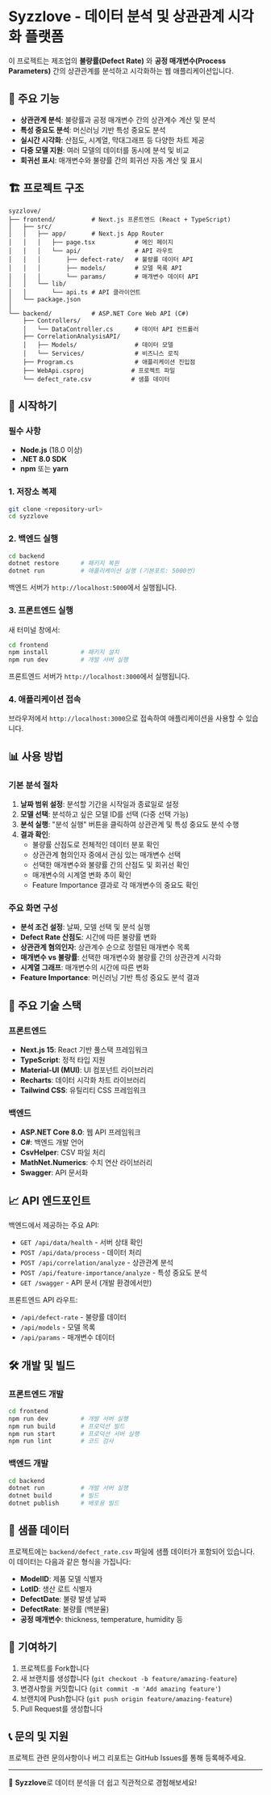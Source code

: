# Syzzlove - 데이터 분석 및 상관관계 시각화 플랫폼

이 프로젝트는 제조업의 **불량률(Defect Rate)** 와 **공정 매개변수(Process Parameters)** 간의 상관관계를 분석하고 시각화하는 웹 애플리케이션입니다.

## 🎯 주요 기능

- **상관관계 분석**: 불량률과 공정 매개변수 간의 상관계수 계산 및 분석
- **특성 중요도 분석**: 머신러닝 기반 특성 중요도 분석
- **실시간 시각화**: 산점도, 시계열, 막대그래프 등 다양한 차트 제공
- **다중 모델 지원**: 여러 모델의 데이터를 동시에 분석 및 비교
- **회귀선 표시**: 매개변수와 불량률 간의 회귀선 자동 계산 및 표시

## 🏗️ 프로젝트 구조

```
syzzlove/
├── frontend/          # Next.js 프론트엔드 (React + TypeScript)
│   ├── src/
│   │   ├── app/       # Next.js App Router
│   │   │   ├── page.tsx           # 메인 페이지
│   │   │   └── api/               # API 라우트
│   │   │       ├── defect-rate/   # 불량률 데이터 API
│   │   │       ├── models/        # 모델 목록 API
│   │   │       └── params/        # 매개변수 데이터 API
│   │   └── lib/
│   │       └── api.ts # API 클라이언트
│   └── package.json
│
└── backend/           # ASP.NET Core Web API (C#)
    ├── Controllers/
    │   └── DataController.cs      # 데이터 API 컨트롤러
    ├── CorrelationAnalysisAPI/
    │   ├── Models/                # 데이터 모델
    │   └── Services/              # 비즈니스 로직
    ├── Program.cs                 # 애플리케이션 진입점
    ├── WebApi.csproj             # 프로젝트 파일
    └── defect_rate.csv           # 샘플 데이터
```

## 🚀 시작하기

### 필수 사항

- **Node.js** (18.0 이상)
- **.NET 8.0 SDK**
- **npm** 또는 **yarn**

### 1. 저장소 복제

```bash
git clone <repository-url>
cd syzzlove
```

### 2. 백엔드 실행

```bash
cd backend
dotnet restore      # 패키지 복원
dotnet run          # 애플리케이션 실행 (기본포트: 5000번)
```

백엔드 서버가 `http://localhost:5000`에서 실행됩니다.

### 3. 프론트엔드 실행

새 터미널 창에서:

```bash
cd frontend
npm install         # 패키지 설치
npm run dev         # 개발 서버 실행
```

프론트엔드 서버가 `http://localhost:3000`에서 실행됩니다.

### 4. 애플리케이션 접속

브라우저에서 `http://localhost:3000`으로 접속하여 애플리케이션을 사용할 수 있습니다.

## 📊 사용 방법

### 기본 분석 절차

1. **날짜 범위 설정**: 분석할 기간을 시작일과 종료일로 설정
2. **모델 선택**: 분석하고 싶은 모델 ID를 선택 (다중 선택 가능)
3. **분석 실행**: "분석 실행" 버튼을 클릭하여 상관관계 및 특성 중요도 분석 수행
4. **결과 확인**: 
   - 불량률 산점도로 전체적인 데이터 분포 확인
   - 상관관계 혐의인자 중에서 관심 있는 매개변수 선택
   - 선택한 매개변수와 불량률 간의 산점도 및 회귀선 확인
   - 매개변수의 시계열 변화 추이 확인
   - Feature Importance 결과로 각 매개변수의 중요도 확인

### 주요 화면 구성

- **분석 조건 설정**: 날짜, 모델 선택 및 분석 실행
- **Defect Rate 산점도**: 시간에 따른 불량률 변화
- **상관관계 혐의인자**: 상관계수 순으로 정렬된 매개변수 목록
- **매개변수 vs 불량률**: 선택한 매개변수와 불량률 간의 상관관계 시각화
- **시계열 그래프**: 매개변수의 시간에 따른 변화
- **Feature Importance**: 머신러닝 기반 특성 중요도 분석 결과

## 🔧 주요 기술 스택

### 프론트엔드
- **Next.js 15**: React 기반 풀스택 프레임워크
- **TypeScript**: 정적 타입 지원
- **Material-UI (MUI)**: UI 컴포넌트 라이브러리
- **Recharts**: 데이터 시각화 차트 라이브러리
- **Tailwind CSS**: 유틸리티 CSS 프레임워크

### 백엔드
- **ASP.NET Core 8.0**: 웹 API 프레임워크
- **C#**: 백엔드 개발 언어
- **CsvHelper**: CSV 파일 처리
- **MathNet.Numerics**: 수치 연산 라이브러리
- **Swagger**: API 문서화

## 📈 API 엔드포인트

백엔드에서 제공하는 주요 API:

- `GET /api/data/health` - 서버 상태 확인
- `POST /api/data/process` - 데이터 처리
- `POST /api/correlation/analyze` - 상관관계 분석
- `POST /api/feature-importance/analyze` - 특성 중요도 분석
- `GET /swagger` - API 문서 (개발 환경에서만)

프론트엔드 API 라우트:

- `/api/defect-rate` - 불량률 데이터
- `/api/models` - 모델 목록
- `/api/params` - 매개변수 데이터

## 🛠️ 개발 및 빌드

### 프론트엔드 개발

```bash
cd frontend
npm run dev         # 개발 서버 실행
npm run build       # 프로덕션 빌드
npm run start       # 프로덕션 서버 실행
npm run lint        # 코드 검사
```

### 백엔드 개발

```bash
cd backend
dotnet run          # 개발 서버 실행
dotnet build        # 빌드
dotnet publish      # 배포용 빌드
```

## 📝 샘플 데이터

프로젝트에는 `backend/defect_rate.csv` 파일에 샘플 데이터가 포함되어 있습니다. 이 데이터는 다음과 같은 형식을 가집니다:

- **ModelID**: 제품 모델 식별자
- **LotID**: 생산 로트 식별자  
- **DefectDate**: 불량 발생 날짜
- **DefectRate**: 불량률 (백분율)
- **공정 매개변수**: thickness, temperature, humidity 등

## 🤝 기여하기

1. 프로젝트를 Fork합니다
2. 새 브랜치를 생성합니다 (`git checkout -b feature/amazing-feature`)
3. 변경사항을 커밋합니다 (`git commit -m 'Add amazing feature'`)
4. 브랜치에 Push합니다 (`git push origin feature/amazing-feature`)
5. Pull Request를 생성합니다

## 📞 문의 및 지원

프로젝트 관련 문의사항이나 버그 리포트는 GitHub Issues를 통해 등록해주세요.

---

🎉 **Syzzlove**로 데이터 분석을 더 쉽고 직관적으로 경험해보세요!